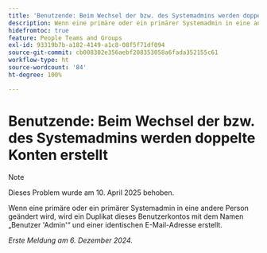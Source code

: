 ```yaml
---
title: 'Benutzende: Beim Wechsel der bzw. des Systemadmins werden doppelte Konten erstellt'
description: Wenn eine primäre oder ein primärer Systemadmin in eine andere Person geändert wird, wird ein Duplikat dieses Benutzerkontos mit dem Namen „Benutzer 'Admin'“ und einer identischen E-Mail-Adresse erstellt.
hidefromtoc: true
feature: People Teams and Groups
exl-id: 93319b7b-a182-4149-a1c8-08f5f71df094
source-git-commit: cb008302e356aebf208353058a6fada352155c61
workflow-type: ht
source-wordcount: '84'
ht-degree: 100%

---
```


# Benutzende: Beim Wechsel der bzw. des Systemadmins werden doppelte Konten erstellt

>[!NOTE]
>
>Dieses Problem wurde am 10. April 2025 behoben.

Wenn eine primäre oder ein primärer Systemadmin in eine andere Person geändert wird, wird ein Duplikat dieses Benutzerkontos mit dem Namen „Benutzer &#39;Admin&#39;“ und einer identischen E-Mail-Adresse erstellt.

_Erste Meldung am 6. Dezember 2024._
